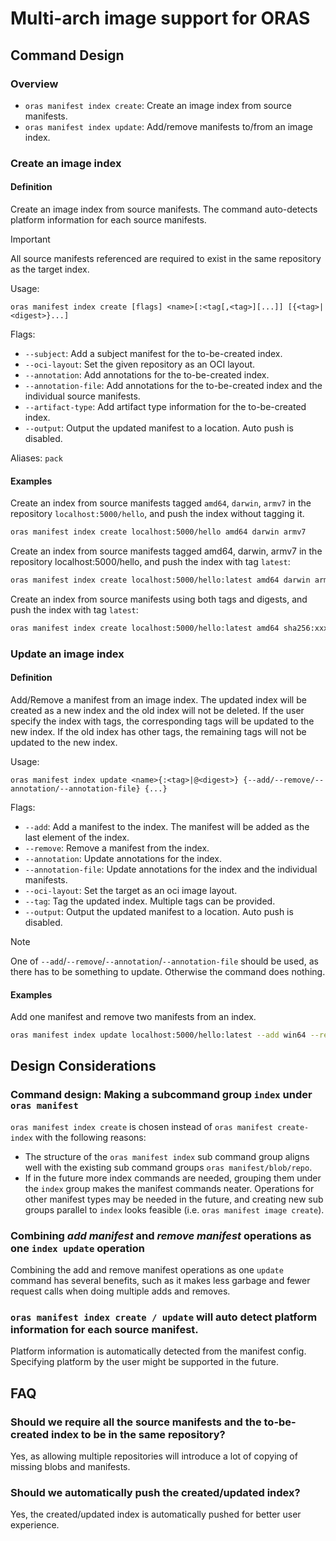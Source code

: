 # Multi-arch image support for ORAS

## Command Design

### Overview

- `oras manifest index create`: Create an image index from source manifests. 
- `oras manifest index update`: Add/remove manifests to/from an image index.

### Create an image index

#### Definition

Create an image index from source manifests. The command auto-detects platform information for each source manifests.

> [!IMPORTANT]
> All source manifests referenced are required to exist in the same repository as the target index.

Usage:
```
oras manifest index create [flags] <name>[:<tag[,<tag>][...]] [{<tag>|<digest>}...]
```

Flags:

- `--subject`: Add a subject manifest for the to-be-created index.
- `--oci-layout`: Set the given repository as an OCI layout.
- `--annotation`: Add annotations for the to-be-created index.
- `--annotation-file`: Add annotations for the to-be-created index and the individual source manifests.
- `--artifact-type`: Add artifact type information for the to-be-created index.
- `--output`: Output the updated manifest to a location. Auto push is disabled.

Aliases: `pack`

#### Examples

Create an index from source manifests tagged `amd64`, `darwin`, `armv7` in the repository `localhost:5000/hello`, and push the index without tagging it.

```sh
oras manifest index create localhost:5000/hello amd64 darwin armv7
```

Create an index from source manifests tagged amd64, darwin, armv7 in the repository localhost:5000/hello, and push the index with tag `latest`:

```sh
oras manifest index create localhost:5000/hello:latest amd64 darwin armv7
```

Create an index from source manifests using both tags and digests, and push the index with tag `latest`:

```sh
oras manifest index create localhost:5000/hello:latest amd64 sha256:xxx armv7
```

### Update an image index

#### Definition

Add/Remove a manifest from an image index. The updated index will be created as a new index and the old index will not be deleted. 
If the user specify the index with tags, the corresponding tags will be updated to the new index. If the old index has other tags, the remaining tags will not be updated to the new index.

Usage:

```
oras manifest index update <name>{:<tag>|@<digest>} {--add/--remove/--annotation/--annotation-file} {...}
```

Flags:

- `--add`: Add a manifest to the index. The manifest will be added as the last element of the index.
- `--remove`: Remove a manifest from the index.
- `--annotation`: Update annotations for the index.
- `--annotation-file`: Update annotations for the index and the individual manifests.
- `--oci-layout`: Set the target as an oci image layout.
- `--tag`: Tag the updated index. Multiple tags can be provided.
- `--output`: Output the updated manifest to a location. Auto push is disabled.

> [!NOTE]
> One of `--add`/`--remove`/`--annotation`/`--annotation-file` should be used, as there has to be something to update. Otherwise the command does nothing.

#### Examples

Add one manifest and remove two manifests from an index.

```sh
oras manifest index update localhost:5000/hello:latest --add win64 --remove sha256:xxx --remove arm64
```

## Design Considerations

### Command design: Making a subcommand group `index` under `oras manifest`

`oras manifest index create` is chosen instead of `oras manifest create-index` with the following reasons:
* The structure of the `oras manifest index` sub command group aligns well with the existing sub command groups `oras manifest/blob/repo`.
* If in the future more index commands are needed, grouping them under the `index` group makes the manifest commands neater. Operations for other manifest types may be needed in the future, and creating new sub groups parallel to `index` looks feasible (i.e. `oras manifest image create`).

### Combining _add manifest_ and _remove manifest_ operations as one `index update` operation

Combining the add and remove manifest operations as one `update` command has several benefits, such as it makes less garbage and fewer request calls when doing multiple adds and removes.

### `oras manifest index create / update` will auto detect platform information for each source manifest.

Platform information is automatically detected from the manifest config. Specifying
platform by the user might be supported in the future.

## FAQ

### Should we require all the source manifests and the to-be-created index to be in the same repository?

Yes, as allowing multiple repositories will introduce a lot of copying of missing blobs and manifests.

### Should we automatically push the created/updated index?

Yes, the created/updated index is automatically pushed for better user experience.
